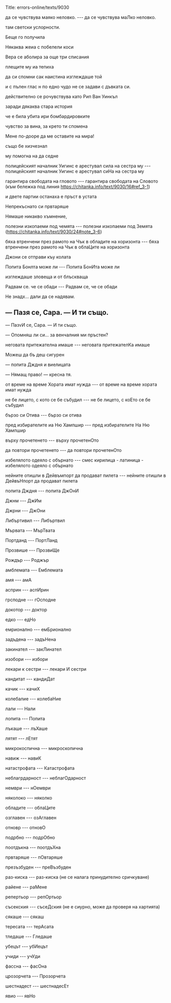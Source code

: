 Title: errors-online/texts/9030

да се чувствува маяко неловко. --- да се чувствува маЛко неловко.

там светски услорности.

Беще го получила

Някаква жеиа с побелели коси

Вера се аболира за още три списания

плещите му иа тепиха

да си спомни сак наистина изглеждаше той

и с пълен глас н по едно чудо не се задави с дъвката си.

действително се pочувствува като Рип Ван Уинкъл

заради дякаква стара история

че е била убита ири бомбардировките

чувство за вина, за крето ти спомена

Мене по-дооре да ме оставите на мира!

също бе хизчезнал

му помогна на да седне

полицейският началник Уигинс е арестувал сила на сестра му --- полицейският началник Уигинс е арестувал сиНа на сестра му

гарантира свободата на гловото --- гарантира свободата на Словото (към бележка под линия 
 https://chitanka.info/text/9030/16#ref_3-1)

и двете партии останаха е пръст в устата

Непрекъснато си првтаряше

Нямаше никакво хъмнение,

полезни изкопаеми под чемята --- полезни изкопаеми под Земята (https://chitanka.info/text/9030/24#note_3-6)

бяха втренчени през рамото на Чък в обладите на хоризонта --- бяха втренчени през рамото на Чък в облаЦите на хоризонта

Джони се отправи къу колата

Попита Бонлта може ли --- Попита БонИта може ли

изглеждаше зловеща и от блъскваща

 Радвам се. че се обади ---  Радвам се, че се обади

Не знадх… дали да се надявам.


— Пазя се, Сара.
 — И ти също.
---
— ПазvИ се, Сара.
 — И ти също.


— Опомняш ли си… за венчалния ми пръстен?

неговата притежателна имаше --- неговата притежателКа имаше

Можеш да бъ деш сигурен

— попита Дждня и виелицата

— Нямащ право! — кресна тя.

от време на време Хората имат нужда --- от време на време хората имат нужда

не бе лицето, с кото се бе събудил --- не бе лицето, с коЕто се бе събудил

бързо си Отива --- бързо си отива

пред избирателите иа Ню Хампшир --- пред избирателите На Ню Хампшир

върху прочетенето --- върху прочетенОто

да повтори прочетенето --- да повтори прочетенОто

избелялотo одеяло с oбърнато --- смес кирилица - латиница - избелялото одеяло с обърнато 

нейните отишли в Дейвъмпорт да продават пилета --- нейните отишли в ДейвъНпорт да продават пилета

попита Дждня --- попита ДжОнИ

Джнм --- ДжИм

Джрни --- ДжОни

Либъртивил --- Либъртвил

Мървата --- МърТвата

Портданд --- ПортЛанд

Прозвише --- ПрозвиЩе

Рождър --- Роджър

амблемата --- Емблемата

амя --- амА

асприн --- аспИрин

грсподне --- гОсподне

докотор --- доктор

едко --- едНо

емрионално --- емБрионално

задъдена --- задъНена

закинател --- закЛинател

изобори --- избори

лекари к сестри --- лекари И сестри

кандитат --- кандиДат

качик --- качиХ

колебалие --- колебаНие

лали --- Нали

лопита --- Попита

лъкаше --- лъХаше

лятят --- лЕтят

микрокоспична --- микроскопична

навиж --- навиК

натастрофата --- Катастрофата

неблагрдарност --- неблагОдарност

нември --- нОември

няколоко --- няколко

обладите --- облаЦите

озглавен --- озАглавен

отновр --- отновО

подрбно --- подрОбно

поотдъкна --- поотдъХна

првтаряше --- пОвтаряше

презъзбуден --- преВъзбуден

раз-киска --- раз-киска (не се налага принудително сричкуване)

райене --- раМене

репертьор --- репОртьор

съсекския --- съсеДския (не е сиурно, може да проверя на хартията)

сякаше --- сякаш

тересата --- терАсата

тледаше --- Гледаше

убецът --- убИецът

учиди  --- учУди

фассна --- фасОна

црозорчета --- Прозорчета

шестнадест --- шестнадесЕт

явио --- явНо
